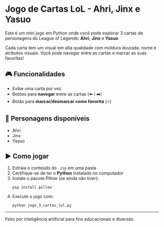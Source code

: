 
# Jogo de Cartas LoL - Ahri, Jinx e Yasuo

Este é um mini jogo em Python onde você pode explorar 3 cartas de personagens do League of Legends: **Ahri**, **Jinx** e **Yasuo**.

Cada carta tem um visual em alta qualidade com moldura dourada, nome e atributos visuais. Você pode navegar entre as cartas e marcar as suas favoritas!

## 🎮 Funcionalidades
- Exibe uma carta por vez
- Botões para **navegar** entre as cartas (⬅️ / ➡️)
- Botão para **marcar/desmarcar como favorita** (⭐)

## 🧩 Personagens disponíveis
- Ahri
- Jinx
- Yasuo

## ▶️ Como jogar

1. Extraia o conteúdo do `.zip` em uma pasta
2. Certifique-se de ter o **Python** instalado no computador
3. Instale o pacote Pillow (se ainda não tiver):
   ```
   pip install pillow
   ```
4. Execute o jogo com:
   ```
   python jogo_3_cartas_lol.py
   ```

---

Feito por inteligência artificial para fins educacionais e diversão.
